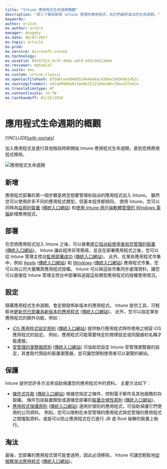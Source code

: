 ```yaml
---
title: "Intune 應用程式生命週期概觀"
description: "深入了解從新增 Intune 管理的應用程式，到它們最終淘汰的生命週期。"
keywords: 
author: erikre
ms.author: erikre
manager: dougeby
ms.date: 06/07/2017
ms.topic: article
ms.prod: 
ms.service: microsoft-intune
ms.technology: 
ms.assetid: 60347012-bc3f-4b9a-a4f4-6d3c5021a6e6
ms.reviewer: mghadial
ms.suite: ems
ms.custom: intune-classic
ms.openlocfilehash: 87bd0ceed846052444e4dac4366e3a0304b1452c
ms.sourcegitcommit: a41ad9988a8c14e6b15123a9ea9bc29ac437a4ce
ms.translationtype: HT
ms.contentlocale: zh-TW
ms.lasthandoff: 01/25/2018
---
```

# <a name="overview-of-the-app-lifecycle"></a>應用程式生命週期的概觀

[!INCLUDE[both-portals](./includes/note-for-both-portals.md)]

加入應用程式並進行其他階段時即開始 Intune 應用程式生命週期，直到您將應用程式移除。

![應用程式生命週期](./media/app-lifecycle.png "Intune 應用程式生命週期")

## <a name="add"></a>新增

應用程式部署的第一個步驟是將您想要管理和指派的應用程式加入 Intune。 雖然您可以使用許多不同的應用程式類型，但基本程序都相同。 使用 Intune，您可以同時為[註冊的裝置](apps-add.md) ([傳統入口網站](/intune-classic/deploy-use/add-apps-for-mobile-devices-in-microsoft-intune)) 和[使用 Intune 用戶端軟體管理的 Windows 電腦](/intune-classic/deploy-use/add-apps-for-windows-pcs-in-microsoft-intune)新增應用程式。

## <a name="deploy"></a>部署

在您將應用程式加入 Intune 之後，可以接著[將它指派給使用者和您管理的裝置](apps-deploy.md) ([傳統入口網站](/intune-classic/deploy-use/deploy-apps))。 Intune 讓此程序非常簡易，並且在部署應用程式之後，您可以從 Intune 管理主控台[監視部署成功](apps-monitor.md) ([傳統入口網站](/intune-classic/deploy-use/monitor-apps-in-microsoft-intune))。 此外，在某些應用程式市集中，例如 [Apple](vpp-apps-ios.md) ([傳統入口網站](/intune-classic/deploy-use/manage-ios-apps-you-purchased-through-a-volume-purchase-program-with-microsoft-intune)) 和 [Windows](windows-store-for-business.md) ([傳統入口網站](/intune-classic/deploy-use/manage-apps-you-purchased-from-the-windows-store-for-business-with-microsoft-intune)) 應用程式市集，您可以為公司大量購買應用程式授權。 Intune 可以與這些市集同步處理資料，讓您可以直接從 Intune 管理主控台中部署和追蹤這些類型應用程式的授權使用情況。

## <a name="configure"></a>設定

隨著應用程式生命週期，會定期發佈新版本的應用程式。 Intune 提供工具，可輕鬆地[更新您已部署為新版本的應用程式](apps-add.md) ([傳統入口網站](/intune-classic/deploy-use/update-apps-using-microsoft-intune))。 此外，您可以設定某些應用程式的額外功能，例如︰
- [iOS 應用程式設定原則](app-configuration-policies-use-ios.md) ([傳統入口網站](/intune-classic/deploy-use/configure-ios-apps-with-mobile-app-configuration-policies-in-microsoft-intune)) 提供執行應用程式時所使用之相容 iOS 應用程式的設定。 例如，應用程式可能需要特定的商標設定或伺服器的名稱才能連接。
- [受管理的瀏覽器原則](app-configuration-managed-browser.md) ([傳統入口網站](/intune-classic/deploy-use/manage-internet-access-using-managed-browser-policies)) 可協助您設定 Intune 受管理瀏覽器的設定，其會取代預設的裝置瀏覽器，並可讓您限制使用者可以瀏覽的網站。

## <a name="protect"></a>保護

Intune 提供您許多方法來協助保護您的應用程式中的資料。 主要方法如下︰
- [條件式存取](conditional-access.md) ([傳統入口網站](/intune-classic/deploy-use/restrict-access-to-email-and-o365-services-with-microsoft-intune)) 根據您指定之條件，控制電子郵件及其他服務的存取權。 條件包括裝置類型或遵循您部署的[裝置合規性原則](device-compliance.md) ([傳統入口網站](/intune-classic/deploy-use/introduction-to-device-compliance-policies-in-microsoft-intune))。
- [應用程式保護原則](app-protection-policy.md) ([傳統入口網站](/intune-classic/deploy-use/protect-app-data-using-mobile-app-management-policies-with-microsoft-intune)) 適用於個別的應用程式，可協助保護它們使用的公司資料。 例如，您可以限制在未受管理的應用程式與您管理的應用程式之間複製資料，或是可以防止應用程式在已進行 JB 或 Root 破解的裝置上執行。

## <a name="retire"></a>淘汰

最後，您部署的應用程式很可能會過時，因此必須移除。 Intune 可讓您輕鬆地[從服務淘汰應用程式](device-management.md) ([傳統入口網站](/intune-classic/deploy-use/retire-apps-using-microsoft-intune))。
